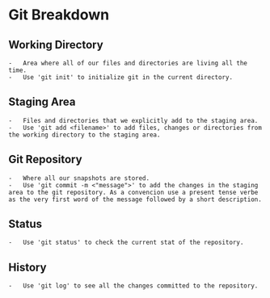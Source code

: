 # Git Breakdown

## Working Directory

    -   Area where all of our files and directories are living all the time.
    -   Use 'git init' to initialize git in the current directory.

## Staging Area

    -   Files and directories that we explicitly add to the staging area.
    -   Use 'git add <filename>' to add files, changes or directories from the working directory to the staging area.

## Git Repository

    -   Where all our snapshots are stored.
    -   Use 'git commit -m <"message">' to add the changes in the staging area to the git repository. As a convencion use a present tense verbe as the very first word of the message followed by a short description.

## Status

    -   Use 'git status' to check the current stat of the repository.

## History

    -   Use 'git log' to see all the changes committed to the repository.
